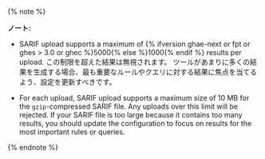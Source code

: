 {% note %}

**ノート:**
- SARIF upload supports a maximum of {% ifversion ghae-next or fpt or ghes > 3.0 or ghec %}5000{% else %}1000{% endif %} results per upload. この制限を超えた結果は無視されます。 ツールがあまりに多くの結果を生成する場合、最も重要なルールやクエリに対する結果に焦点を当てるよう、設定を更新すべきです。

 - For each upload, SARIF upload supports a maximum size of 10 MB for the `gzip`-compressed SARIF file. Any uploads over this limit will be rejected. If your SARIF file is too large because it contains too many results, you should update the configuration to focus on results for the most important rules or queries.

{% endnote %}
